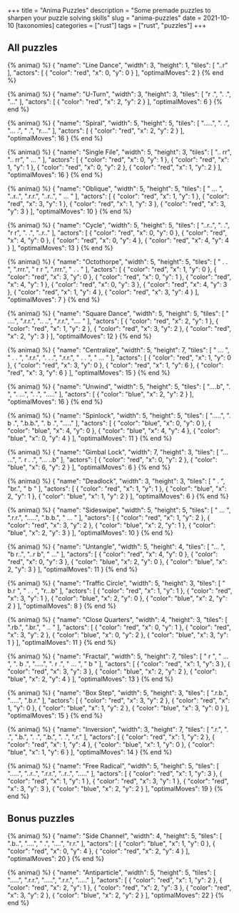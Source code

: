 +++
title = "Anima Puzzles"
description = "Some premade puzzles to sharpen your puzzle solving skills"
slug = "anima-puzzles"
date = 2021-10-10
[taxonomies]
categories = ["rust"]
tags = ["rust", "puzzles"]
+++

## All puzzles

{% anima() %}
{
    "name": "Line Dance",
    "width": 3,
    "height": 1,
    "tiles": [
        "..r"
    ],
    "actors": [
        {
            "color": "red",
            "x": 0,
            "y": 0
        }
    ],
    "optimalMoves": 2
}
{% end %}

{% anima() %}
{
    "name": "U-Turn",
    "width": 3,
    "height": 3,
    "tiles": [
        "r .",
        ". .",
        "..."
    ],
    "actors": [
        {
            "color": "red",
            "x": 2,
            "y": 2
        }
    ],
    "optimalMoves": 6
}
{% end %}

{% anima() %}
{
    "name": "Spiral",
    "width": 5,
    "height": 5,
    "tiles": [
        ".....",
        ".   .",
        "... .",
        "    .",
        "r...."
    ],
    "actors": [
        {
            "color": "red",
            "x": 2,
            "y": 2
        }
    ],
    "optimalMoves": 16
}
{% end %}

{% anima() %}
{
    "name": "Single File",
    "width": 5,
    "height": 3,
    "tiles": [
        ".. rr",
        ".. rr",
        " ... "
    ],
    "actors": [
        {
            "color": "red",
            "x": 0,
            "y": 1
        },
        {
            "color": "red",
            "x": 1,
            "y": 1
        },
        {
            "color": "red",
            "x": 0,
            "y": 2
        },
        {
            "color": "red",
            "x": 1,
            "y": 2
        }
    ],
    "optimalMoves": 16
}
{% end %}

{% anima() %}
{
    "name": "Oblique",
    "width": 5,
    "height": 5,
    "tiles": [
        " ... ",
        "..r..",
        ".r.r.",
        "..r..",
        " ... "
    ],
    "actors": [
        {
            "color": "red",
            "x": 1,
            "y": 1
        },
        {
            "color": "red",
            "x": 3,
            "y": 1
        },
        {
            "color": "red",
            "x": 1,
            "y": 3
        },
        {
            "color": "red",
            "x": 3,
            "y": 3
        }
    ],
    "optimalMoves": 10
}
{% end %}

{% anima() %}
{
    "name": "Cycle",
    "width": 5,
    "height": 5,
    "tiles": [
        "..r..",
        ".   .",
        "r   r",
        ".   .",
        "..r.."
    ],
    "actors": [
        {
            "color": "red",
            "x": 0,
            "y": 0
        },
        {
            "color": "red",
            "x": 4,
            "y": 0
        },
        {
            "color": "red",
            "x": 0,
            "y": 4
        },
        {
            "color": "red",
            "x": 4,
            "y": 4
        }
    ],
    "optimalMoves": 13
}
{% end %}

{% anima() %}
{
    "name": "Octothorpe",
    "width": 5,
    "height": 5,
    "tiles": [
        " . . ",
        ".rrr.",
        " r r ",
        ".rrr.",
        " . . "
    ],
    "actors": [
        {
            "color": "red",
            "x": 1,
            "y": 0
        },
        {
            "color": "red",
            "x": 3,
            "y": 0
        },
        {
            "color": "red",
            "x": 0,
            "y": 1
        },
        {
            "color": "red",
            "x": 4,
            "y": 1
        },
        {
            "color": "red",
            "x": 0,
            "y": 3
        },
        {
            "color": "red",
            "x": 4,
            "y": 3
        },
        {
            "color": "red",
            "x": 1,
            "y": 4
        },
        {
            "color": "red",
            "x": 3,
            "y": 4
        }
    ],
    "optimalMoves": 7
}
{% end %}

{% anima() %}
{
    "name": "Square Dance",
    "width": 5,
    "height": 5,
    "tiles": [
        " ....",
        ".r.r.",
        ".. ..",
        ".r.r.",
        ".... "
    ],
    "actors": [
        {
            "color": "red",
            "x": 2,
            "y": 1
        },
        {
            "color": "red",
            "x": 1,
            "y": 2
        },
        {
            "color": "red",
            "x": 3,
            "y": 2
        },
        {
            "color": "red",
            "x": 2,
            "y": 3
        }
    ],
    "optimalMoves": 12
}
{% end %}

{% anima() %}
{
    "name": "Centralize",
    "width": 5,
    "height": 7,
    "tiles": [
        " ... ",
        " . . ",
        ".r.r.",
        ". . .",
        ".r.r.",
        " . . ",
        " ... "
    ],
    "actors": [
        {
            "color": "red",
            "x": 1,
            "y": 0
        },
        {
            "color": "red",
            "x": 3,
            "y": 0
        },
        {
            "color": "red",
            "x": 1,
            "y": 6
        },
        {
            "color": "red",
            "x": 3,
            "y": 6
        }
    ],
    "optimalMoves": 15
}
{% end %}

{% anima() %}
{
    "name": "Unwind",
    "width": 5,
    "height": 5,
    "tiles": [
        "....b",
        ".    ",
        ". ...",
        ".   .",
        "....."
    ],
    "actors": [
        {
            "color": "blue",
            "x": 2,
            "y": 2
        }
    ],
    "optimalMoves": 16
}
{% end %}

{% anima() %}
{
    "name": "Spinlock",
    "width": 5,
    "height": 5,
    "tiles": [
        ".....",
        ". b .",
        ".b.b.",
        ". b .",
        "....."
    ],
    "actors": [
        {
            "color": "blue",
            "x": 0,
            "y": 0
        },
        {
            "color": "blue",
            "x": 4,
            "y": 0
        },
        {
            "color": "blue",
            "x": 4,
            "y": 4
        },
        {
            "color": "blue",
            "x": 0,
            "y": 4
        }
    ],
    "optimalMoves": 11
}
{% end %}

{% anima() %}
{
    "name": "Gimbal Lock",
    "width": 7,
    "height": 3,
    "tiles": [
        "... ...",
        ". r . .",
        "... ..b"
    ],
    "actors": [
        {
            "color": "red",
            "x": 0,
            "y": 2
        },
        {
            "color": "blue",
            "x": 6,
            "y": 2
        }
    ],
    "optimalMoves": 6
}
{% end %}

{% anima() %}
{
    "name": "Deadlock",
    "width": 3,
    "height": 3,
    "tiles": [
        " . ",
        "br.",
        " b "
    ],
    "actors": [
        {
            "color": "red",
            "x": 1,
            "y": 1
        },
        {
            "color": "blue",
            "x": 2,
            "y": 1
        },
        {
            "color": "blue",
            "x": 1,
            "y": 2
        }
    ],
    "optimalMoves": 6
}
{% end %}

{% anima() %}
{
    "name": "Sideswipe",
    "width": 5,
    "height": 5,
    "tiles": [
        " ... ",
        ".r.r.",
        ".....",
        ".b.b.",
        " ... "
    ],
    "actors": [
        {
            "color": "red",
            "x": 1,
            "y": 2
        },
        {
            "color": "red",
            "x": 3,
            "y": 2
        },
        {
            "color": "blue",
            "x": 2,
            "y": 1
        },
        {
            "color": "blue",
            "x": 2,
            "y": 3
        }
    ],
    "optimalMoves": 10
}
{% end %}

{% anima() %}
{
    "name": "Untangle",
    "width": 5,
    "height": 4,
    "tiles": [
        "...  ",
        "b r..",
        "..r b",
        "  ..."
    ],
    "actors": [
        {
            "color": "red",
            "x": 4,
            "y": 0
        },
        {
            "color": "red",
            "x": 0,
            "y": 3
        },
        {
            "color": "blue",
            "x": 2,
            "y": 0
        },
        {
            "color": "blue",
            "x": 2,
            "y": 3
        }
    ],
    "optimalMoves": 11
}
{% end %}

{% anima() %}
{
    "name": "Traffic Circle",
    "width": 5,
    "height": 3,
    "tiles": [
        " b.r ",
        " . . ",
        "r...b"
    ],
    "actors": [
        {
            "color": "red",
            "x": 1,
            "y": 1
        },
        {
            "color": "red",
            "x": 3,
            "y": 1
        },
        {
            "color": "blue",
            "x": 2,
            "y": 0
        },
        {
            "color": "blue",
            "x": 2,
            "y": 2
        }
    ],
    "optimalMoves": 8
}
{% end %}

{% anima() %}
{
    "name": "Close Quarters",
    "width": 4,
    "height": 3,
    "tiles": [
        ".rb.",
        ".br.",
        " .. "
    ],
    "actors": [
        {
            "color": "red",
            "x": 0,
            "y": 1
        },
        {
            "color": "red",
            "x": 3,
            "y": 2
        },
        {
            "color": "blue",
            "x": 0,
            "y": 2
        },
        {
            "color": "blue",
            "x": 3,
            "y": 1
        }
    ],
    "optimalMoves": 11
}
{% end %}

{% anima() %}
{
    "name": "Fractal",
    "width": 5,
    "height": 7,
    "tiles": [
        "  r  ",
        " ... ",
        ". b .",
        ".....",
        ". r .",
        " ... ",
        "  b  "
    ],
    "actors": [
        {
            "color": "red",
            "x": 1,
            "y": 3
        },
        {
            "color": "red",
            "x": 3,
            "y": 3
        },
        {
            "color": "blue",
            "x": 2,
            "y": 2
        },
        {
            "color": "blue",
            "x": 2,
            "y": 4
        }
    ],
    "optimalMoves": 13
}
{% end %}

{% anima() %}
{
    "name": "Box Step",
    "width": 5,
    "height": 3,
    "tiles": [
        ".r.b.",
        ".....",
        ".b.r."
    ],
    "actors": [
        {
            "color": "red",
            "x": 3,
            "y": 2
        },
        {
            "color": "red",
            "x": 1,
            "y": 0
        },
        {
            "color": "blue",
            "x": 1,
            "y": 2
        },
        {
            "color": "blue",
            "x": 3,
            "y": 0
        }
    ],
    "optimalMoves": 15
}
{% end %}

{% anima() %}
{
    "name": "Inversion",
    "width": 3,
    "height": 7,
    "tiles": [
        ".r.",
        ". .",
        ".b.",
        ". .",
        ".b.",
        ". .",
        ".r."
    ],
    "actors": [
        {
            "color": "red",
            "x": 1,
            "y": 2
        },
        {
            "color": "red",
            "x": 1,
            "y": 4
        },
        {
            "color": "blue",
            "x": 1,
            "y": 0
        },
        {
            "color": "blue",
            "x": 1,
            "y": 6
        }
    ],
    "optimalMoves": 14
}
{% end %}

{% anima() %}
{
    "name": "Free Radical",
    "width": 5,
    "height": 5,
    "tiles": [
        ".....",
        "..r..",
        ".r.r.",
        "..r..",
        "....."
    ],
    "actors": [
        {
            "color": "red",
            "x": 1,
            "y": 3
        },
        {
            "color": "red",
            "x": 1,
            "y": 1
        },
        {
            "color": "red",
            "x": 3,
            "y": 1
        },
        {
            "color": "red",
            "x": 3,
            "y": 3
        },
        {
            "color": "blue",
            "x": 2,
            "y": 2
        }
    ],
    "optimalMoves": 19
}
{% end %}

## Bonus puzzles

{% anima() %}
{
    "name": "Side Channel",
    "width": 4,
    "height": 5,
    "tiles": [
        ".b..",
        "....",
        "   .",
        "....",
        "r.r."
    ],
    "actors": [
        {
            "color": "blue",
            "x": 1,
            "y": 0
        },
        {
            "color": "red",
            "x": 0,
            "y": 4
        },
        {
            "color": "red",
            "x": 2,
            "y": 4
        }
    ],
    "optimalMoves": 20
}
{% end %}

{% anima() %}
{
    "name": "Antiparticle",
    "width": 5,
    "height": 5,
    "tiles": [
        ".....",
        ".r.r.",
        ".....",
        ".r.r.",
        "....."
    ],
    "actors": [
        {
            "color": "red",
            "x": 1,
            "y": 2
        },
        {
            "color": "red",
            "x": 2,
            "y": 1
        },
        {
            "color": "red",
            "x": 2,
            "y": 3
        },
        {
            "color": "red",
            "x": 3,
            "y": 2
        },
        {
            "color": "blue",
            "x": 2,
            "y": 2
        }
    ],
    "optimalMoves": 22
}
{% end %}
